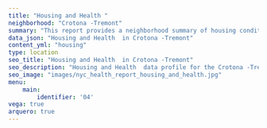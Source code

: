 ```yaml
---
title: "Housing and Health "
neighborhood: "Crotona -Tremont"
summary: "This report provides a neighborhood summary of housing conditions and related health outcomes. It also describes population characteristics that can increase vulnerability to housing hazards."
data_json: "Housing and Health  in Crotona -Tremont"
content_yml: "housing"
type: location
seo_title: "Housing and Health  in Crotona -Tremont"
seo_description: "Housing and Health  data profile for the Crotona -Tremont neighborhood of NYC."
seo_image: "images/nyc_health_report_housing_and_health.jpg"
menu:
    main:
        identifier: '04'
vega: true
arquero: true
---
```


